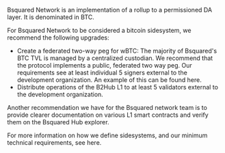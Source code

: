 Bsquared Network is an implementation of a rollup to a permissioned DA layer. It is denominated in BTC.

For Bsquared Network to be considered a bitcoin sidesystem, we recommend the following upgrades:

- Create a federated two-way peg for wBTC: The majority of Bsquared's BTC TVL is managed by a centralized custodian. We recommend that the protocol implements a public, federated two way peg. Our requirements see at least individual 5 signers external to the development organization. An example of this can be found here.
- Distribute operations of the B2Hub L1 to at least 5 validators external to the development organization.

Another recommendation we have for the Bsquared network team is to provide clearer documentation on various L1 smart contracts and verify them on the Bsquared Hub explorer.

For more information on how we define sidesystems, and our minimum technical requirements, see here.